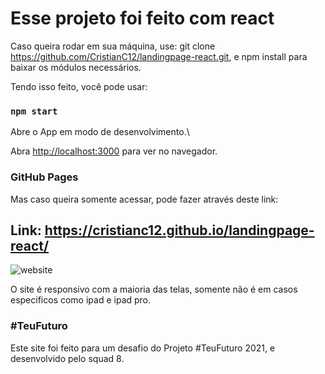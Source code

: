 # Esse projeto foi feito com react

Caso queira rodar em sua máquina, use: git clone https://github.com/CristianC12/landingpage-react.git, e npm install para baixar os módulos necessários.

Tendo isso feito, você pode usar:

### `npm start`

Abre o App em modo de desenvolvimento.\

Abra [http://localhost:3000](http://localhost:3000) para ver no navegador.

### GitHub Pages

Mas caso queira somente acessar, pode fazer através deste link:

## Link: https://cristianc12.github.io/landingpage-react/

![website](https://i.imgur.com/5g9j8Bd.png)

O site é responsivo com a maioria das telas, somente não é em casos especificos como ipad e ipad pro.

### #TeuFuturo

Este site foi feito para um desafio do Projeto #TeuFuturo 2021, e desenvolvido pelo squad 8.




